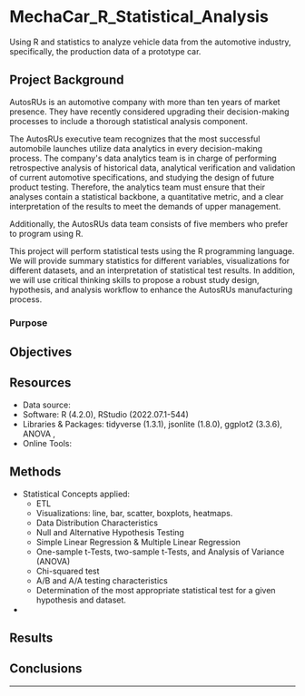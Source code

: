 # MechaCar_R_Statistical_Analysis
Using R and statistics to analyze vehicle data from the automotive industry, specifically,  the production data of a prototype car.

## Project Background

AutosRUs is an automotive company with more than ten years of market presence. They have recently considered upgrading their decision-making processes to include a thorough statistical analysis component. 

The AutosRUs executive team recognizes that the most successful automobile launches utilize data analytics in every decision-making process. 
The company's data analytics team is in charge of performing retrospective analysis of historical data, analytical verification and validation of current automotive specifications, and studying the design of future product testing. 
Therefore, the analytics team must ensure that their analyses contain a statistical backbone, a quantitative metric, and a clear interpretation of the results to meet the demands of upper management. 

Additionally, the AutosRUs data team consists of five members who prefer to program using R.

This project will perform statistical tests using the R programming language. 
We will provide summary statistics for different variables, visualizations for different datasets, and an interpretation of statistical test results. 
In addition, we will use critical thinking skills to propose a robust study design, hypothesis, and analysis workflow to enhance the AutosRUs manufacturing process.


### Purpose


## Objectives




## Resources
- Data source: 
- Software: R (4.2.0), RStudio (2022.07.1-544)
- Libraries & Packages: tidyverse (1.3.1), jsonlite (1.8.0), ggplot2 (3.3.6), ANOVA	,
- Online Tools: 


## Methods

- Statistical Concepts applied: 
	- ETL
	- Visualizations: line, bar, scatter, boxplots, heatmaps.
	- Data Distribution Characteristics
	- Null and Alternative Hypothesis Testing
	- Simple Linear Regression & Multiple Linear Regression
	- One-sample t-Tests, two-sample t-Tests, and Analysis of Variance (ANOVA)
	- Chi-squared test
	- A/B and A/A testing characteristics
	- Determination of the most appropriate statistical test for a given hypothesis and dataset. 
- 





## Results




## Conclusions



---